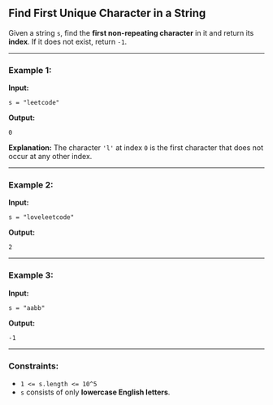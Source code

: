 ## Find First Unique Character in a String

Given a string `s`, find the **first non-repeating character** in it and return its **index**. If it does not exist, return `-1`.

---

### Example 1:

**Input:**
```plaintext
s = "leetcode"
```
**Output:**
```plaintext
0
```
**Explanation:**
The character `'l'` at index `0` is the first character that does not occur at any other index.

---

### Example 2:

**Input:**
```plaintext
s = "loveleetcode"
```
**Output:**
```plaintext
2
```

---

### Example 3:

**Input:**
```plaintext
s = "aabb"
```
**Output:**
```plaintext
-1
```

---

### Constraints:
- `1 <= s.length <= 10^5`
- `s` consists of only **lowercase English letters**.
